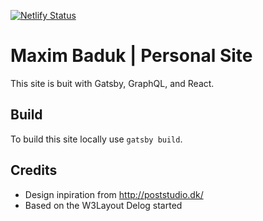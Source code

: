 [![Netlify Status](https://api.netlify.com/api/v1/badges/8ec719ad-c2f8-4529-b97d-e7561a9eaf33/deploy-status)](https://app.netlify.com/sites/delog-w3layouts/deploys) &nbsp;

# Maxim Baduk | Personal Site
This site is buit with Gatsby, GraphQL, and React.

## Build
To build this site locally use `gatsby build`.

## Credits
- Design inpiration from http://poststudio.dk/
- Based on the W3Layout Delog started
